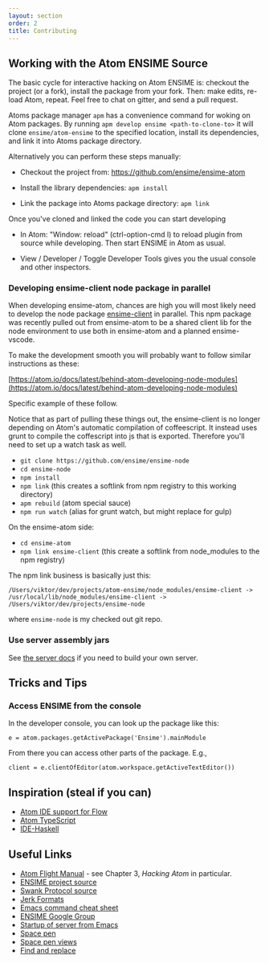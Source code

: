 ```yaml
---
layout: section
order: 2
title: Contributing
---
```


## Working with the Atom ENSIME Source

The basic cycle for interactive hacking on Atom ENSIME is: checkout the project (or a fork), install the package from your fork. Then: make edits, re-load Atom, repeat. Feel free to chat on gitter, and send a pull request.

Atoms package manager `apm` has a convenience command for woking on Atom
packages. By running `apm develop ensime <path-to-clone-to>` it will clone
`ensime/atom-ensime` to the specified location, install its dependencies, and
link it into Atoms package directory.

Alternatively you can perform these steps manually:

- Checkout the project from: https://github.com/ensime/ensime-atom

- Install the library dependencies: `apm install`

- Link the package into Atoms package directory: `apm link`

Once you've cloned and linked the code you can start developing

- In Atom: "Window: reload" (ctrl-option-cmd l) to reload plugin from source while developing.  Then start ENSIME in Atom as usual.

- View / Developer / Toggle Developer Tools gives you the usual console and other inspectors.


### Developing ensime-client node package in parallel

When developing ensime-atom, chances are high you will most likely need to develop the node package [ensime-client](https://www.npmjs.com/package/ensime-client) in parallel. This npm package was recently pulled out from ensime-atom to be a shared client lib for the node environment to use both in ensime-atom and a planned ensime-vscode.

To make the development smooth you will probably want to follow similar instructions as these:

[https://atom.io/docs/latest/behind-atom-developing-node-modules](https://atom.io/docs/latest/behind-atom-developing-node-modules)

Specific example of these follow.

Notice that as part of pulling these things out, the ensime-client is no longer depending on Atom's automatic compilation of coffeescript. It instead uses grunt to compile the coffescript into js that is exported. Therefore you'll need to set up a watch task as well.

- `git clone https://github.com/ensime/ensime-node`
- `cd ensime-node`
- `npm install`
- `npm link` (this creates a softlink from npm registry to this working directory)
- `apm rebuild` (atom special sauce)
- `npm run watch` (alias for grunt watch, but might replace for gulp) 

On the ensime-atom side:

- `cd ensime-atom`
- `npm link ensime-client` (this create a softlink from node_modules to the npm registry)

The npm link business is basically just this:
```
/Users/viktor/dev/projects/atom-ensime/node_modules/ensime-client -> /usr/local/lib/node_modules/ensime-client -> /Users/viktor/dev/projects/ensime-node
```

where `ensime-node` is my checked out git repo.


### Use server assembly jars

See [the server docs](/server/contributing/#manual-qa-testing) if you need to build your own server.


## Tricks and Tips

### Access ENSIME from the console

In the developer console, you can look up the package like this:

```
e = atom.packages.getActivePackage('Ensime').mainModule
```

From there you can access other parts of the package. E.g.,

```
client = e.clientOfEditor(atom.workspace.getActiveTextEditor())
```


## Inspiration (steal if you can)

- [Atom IDE support for Flow](https://github.com/lukehoban/atom-ide-flow/)
- [Atom TypeScript](https://github.com/TypeStrong/atom-typescript/)
- [IDE-Haskell](https://github.com/atom-haskell/ide-haskell)

## Useful Links

- [Atom Flight Manual](https://atom.io/docs) - see Chapter 3, _Hacking Atom_ in particular.
- [ENSIME project source](https://github.com/ensime/)
- [Swank Protocol source](https://github.com/ensime/ensime-server/blob/2.0/protocol-swanky/src/main/scala/org/ensime/server/protocol/swank/SwankFormats.scala)
- [Jerk Formats](https://github.com/ensime/ensime-server/blob/2.0/protocol-jerky/src/main/scala/org/ensime/jerky/JerkyFormats.scala)
- [Emacs command cheat sheet](editors/emacs/cheat_sheet/)
- [ENSIME Google Group](https://groups.google.com/forum/#!forum/ensime)
- [Startup of server from Emacs](https://github.com/ensime/ensime-emacs/blob/master/ensime-startup.el)
- [Space pen]( https://github.com/atom/space-pen/blob/master/src/space-pen.coffee)
- [Space pen views]( https://github.com/atom/atom-space-pen-views/blob/master/src/scroll-view.coffee)
- [Find and replace](https://github.com/atom/find-and-replace/blob/master/lib/project/results-pane.coffee)
